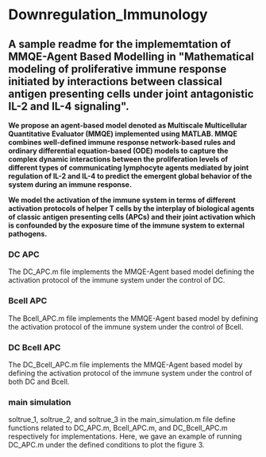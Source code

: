 # Downregulation_Immunology

## A sample readme for the implememtation of MMQE-Agent Based Modelling in "Mathematical modeling of proliferative immune response initiated by interactions between classical antigen presenting cells under joint antagonistic IL-2 and IL-4 signaling".


**We propose an agent-based model denoted as Multiscale Multicellular Quantitative Evaluator (MMQE) implemented using MATLAB.  MMQE combines well-defined  immune response network-based rules and ordinary differential equation-based (ODE) models to capture the complex  dynamic interactions between the proliferation levels of different types of communicating lymphocyte agents mediated by joint regulation of IL-2 and IL-4 to predict the emergent global behavior of the system during an immune response.** 

**We model the activation of the immune system in terms of different activation protocols of helper T cells by the interplay of biological agents of classic antigen presenting cells (APCs) and their joint activation which is confounded by the exposure time of the immune system to external pathogens.**

### DC APC
The DC_APC.m file implements the MMQE-Agent based model defining the activation protocol of the immune system under the control of DC. 

### Bcell APC
The Bcell_APC.m file implements the MMQE-Agent based model by defining the activation protocol of the immune system under the control of Bcell. 

### DC Bcell APC
The DC_Bcell_APC.m file implements the MMQE-Agent based model by defining the activation protocol of the immune system under the control of both DC and Bcell. 

### main simulation
soltrue_1, soltrue_2, and soltrue_3 in the main_simulation.m file define functions related to DC_APC.m, Bcell_APC.m, and DC_Bcell_APC.m respectively for implementations.
Here, we gave an example of running DC_APC.m under the defined conditions to plot the figure 3.


